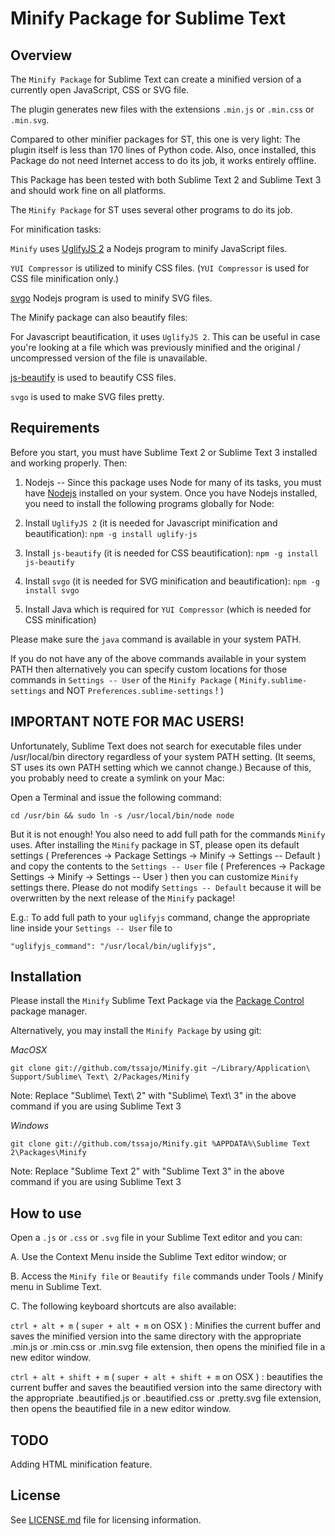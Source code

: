 Minify Package for Sublime Text
===============================

Overview
--------
The `Minify Package` for Sublime Text can create a minified version of a currently open JavaScript, CSS or SVG file.

The plugin generates new files with the extensions `.min.js` or `.min.css` or `.min.svg`.

Compared to other minifier packages for ST, this one is very light: The plugin itself is less than 170 lines of Python code.
Also, once installed, this Package do not need Internet access to do its job, it works entirely offline.

This Package has been tested with both Sublime Text 2 and Sublime Text 3 and should work fine on all platforms.

The `Minify Package` for ST uses several other programs to do its job.

For minification tasks:

`Minify` uses [UglifyJS 2](https://github.com/mishoo/UglifyJS2) a Nodejs program to minify JavaScript files.

`YUI Compressor` is utilized to minify CSS files. (`YUI Compressor` is used for CSS file minification only.)

[svgo](https://github.com/svg/svgo) Nodejs program is used to minify SVG files.

The Minify package can also beautify files:

For Javascript beautification, it uses `UglifyJS 2`. This can be useful in case you're looking at a file which was previously
minified and the original / uncompressed version of the file is unavailable.

[js-beautify](https://www.npmjs.org/package/js-beautify) is used to beautify CSS files.

`svgo` is used to make SVG files pretty.

Requirements
------------
Before you start, you must have Sublime Text 2 or Sublime Text 3 installed and working properly. Then:

1. Nodejs -- Since this package uses Node for many of its tasks, you must have [Nodejs](http://nodejs.org/) installed on your system.
Once you have Nodejs installed, you need to install the following programs globally for Node:

2. Install `UglifyJS 2` (it is needed for Javascript minification and beautification):
`npm -g install uglify-js`

3. Install `js-beautify` (it is needed for CSS beautification):
`npm -g install js-beautify`

4. Install `svgo` (it is needed for SVG minification and beautification):
`npm -g install svgo`

5. Install Java which is required for `YUI Compressor` (which is needed for CSS minification)

Please make sure the `java` command is available in your system PATH.

If you do not have any of the above commands available in your system PATH then alternatively you can specify custom locations
for those commands in `Settings -- User` of the `Minify Package` ( `Minify.sublime-settings` and NOT `Preferences.sublime-settings` ! )

IMPORTANT NOTE FOR MAC USERS!
-----------------------------
Unfortunately, Sublime Text does not search for executable files under /usr/local/bin directory regardless of your system PATH setting.
(It seems, ST uses its own PATH setting which we cannot change.) Because of this, you probably need to create a symlink on your Mac:

Open a Terminal and issue the following command:

`cd /usr/bin && sudo ln -s /usr/local/bin/node node`

But it is not enough! You also need to add full path for the commands `Minify` uses. After installing the `Minify` package in ST,
please open its default settings ( Preferences -> Package Settings -> Minify -> Settings -- Default ) and copy the contents to the
`Settings -- User` file ( Preferences -> Package Settings -> Minify -> Settings -- User ) then you can customize `Minify` settings there.
Please do not modify `Settings -- Default` because it will be overwritten by the next release of the `Minify` package!

E.g.: To add full path to your `uglifyjs` command, change the appropriate line inside your `Settings -- User` file to

    "uglifyjs_command": "/usr/local/bin/uglifyjs",

Installation
------------
Please install the `Minify` Sublime Text Package via the [Package Control](https://sublime.wbond.net/) package manager.

Alternatively, you may install the `Minify Package` by using git:

*MacOSX*

    git clone git://github.com/tssajo/Minify.git ~/Library/Application\ Support/Sublime\ Text\ 2/Packages/Minify

Note: Replace "Sublime\ Text\ 2" with "Sublime\ Text\ 3" in the above command if you are using Sublime Text 3

*Windows*

    git clone git://github.com/tssajo/Minify.git %APPDATA%\Sublime Text 2\Packages\Minify

Note: Replace "Sublime Text 2" with "Sublime Text 3" in the above command if you are using Sublime Text 3

How to use
----------
Open a `.js` or `.css` or `.svg` file in your Sublime Text editor and you can:

A.  Use the Context Menu inside the Sublime Text editor window; or

B.  Access the `Minify file` or `Beautify file` commands under Tools / Minify menu in Sublime Text.

C.  The following keyboard shortcuts are also available:

`ctrl + alt + m` ( `super + alt + m` on OSX ) :
	Minifies the current buffer and saves the minified version into the same directory with the
    appropriate .min.js or .min.css or .min.svg file extension, then opens the minified file in a new editor window.

`ctrl + alt + shift + m` ( `super + alt + shift + m` on OSX ) :
	beautifies the current buffer and saves the beautified version into the same directory with the
    appropriate .beautified.js or .beautified.css or .pretty.svg file extension, then opens the beautified
    file in a new editor window.

TODO
----
Adding HTML minification feature.

License
-------
See [LICENSE.md](https://github.com/tssajo/Minify/blob/master/LICENSE.md) file for licensing information.
